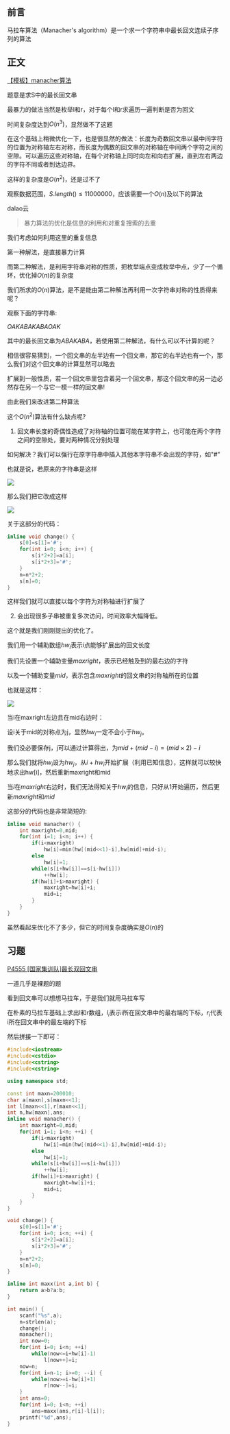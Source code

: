 ## 前言

马拉车算法（Manacher's algorithm）是一个求一个字符串中最长回文连续子序列的算法

##  正文

[【模板】manacher算法](https://www.luogu.org/problemnew/show/P3805)

题意是求S中的最长回文串

最暴力的做法当然是枚举l和r，对于每个l和r求遍历一遍判断是否为回文

时间复杂度达到$O(n^3)$，显然做不了这题

在这个基础上稍微优化一下，也是很显然的做法：长度为奇数回文串以最中间字符的位置为对称轴左右对称，而长度为偶数的回文串的对称轴在中间两个字符之间的空隙。可以遍历这些对称轴，在每个对称轴上同时向左和向右扩展，直到左右两边的字符不同或者到达边界。

这样的复杂度是$O(n^2)$，还是过不了

观察数据范围，$S.length()\leq11000000$，应该需要一个$O(n)$及以下的算法

dalao云
>暴力算法的优化是信息的利用和对重复搜索的去重

我们考虑如何利用这里的重复信息

第一种解法，是直接暴力计算

而第二种解法，是利用字符串对称的性质，把枚举端点变成枚举中点，少了一个循环，优化掉$O(n)$的复杂度

我们所求的$O(n)$算法，是不是能由第二种解法再利用一次字符串对称的性质得来呢？

观察下面的字符串:

$O A K A B A K A B A O A K$

其中的最长回文串为$ABAKABA$，若使用第二种解法，有什么可以不计算的呢？

相信很容易猜到，一个回文串的左半边有一个回文串，那它的右半边也有一个，那么我们对这个回文串的计算显然可以略去

扩展到一般性质，若一个回文串里包含着另一个回文串，那这个回文串的另一边必然存在另一个与它一模一样的回文串!

由此我们来改进第二种算法

这个$O(n^2)$算法有什么缺点呢?

1. 回文串长度的奇偶性造成了对称轴的位置可能在某字符上，也可能在两个字符之间的空隙处，要对两种情况分别处理

如何解决？我们可以强行在原字符串中插入其他本字符串不会出现的字符，如"#"

也就是说，若原来的字符串是这样

![](https://cdn.luogu.org/upload/pic/30955.png)

那么我们把它改成这样

![](https://cdn.luogu.org/upload/pic/30954.png)

关于这部分的代码：
```cpp
inline void change() {
	s[0]=s[1]='#';
	for(int i=0; i<n; i++) {
		s[i*2+2]=a[i];
		s[i*2+3]='#';
	}
	n=n*2+2;
	s[n]=0;
}
```

这样我们就可以直接以每个字符为对称轴进行扩展了

2. 会出现很多子串被重复多次访问，时间效率大幅降低。

这个就是我们刚刚提出的优化了。

我们用一个辅助数组$hw_i$表示$i$点能够扩展出的回文长度

我们先设置一个辅助变量$maxright$，表示已经触及到的最右边的字符

以及一个辅助变量$mid$，表示包含$maxright$的回文串的对称轴所在的位置

也就是这样：

![](https://cdn.luogu.org/upload/pic/7884.png)

当i在maxright左边且在mid右边时：

设i关于mid的对称点为j，显然$hw_i$一定不会小于$hw_j$。

我们没必要保存j，j可以通过计算得出，为$mid+(mid-i)=(mid\times2)-i$

那么我们就将$hw_i$设为$hw_j$，从$i+hw_i$开始扩展（利用已知信息），这样就可以较快地求出hw[i]，然后重新maxright和mid

当$i$在$maxright$右边时，我们无法得知关于$hw_i$的信息，只好从1开始遍历，然后更新$maxright$和$mid$

这部分的代码也是非常简短的:
```cpp
inline void manacher() {
	int maxright=0,mid;
	for(int i=1; i<n; i++) {
		if(i<maxright)
			hw[i]=min(hw[(mid<<1)-i],hw[mid]+mid-i);
		else
			hw[i]=1;
        while(s[i+hw[i]]==s[i-hw[i]])
        	++hw[i];
		if(hw[i]+i>maxright) {
			maxright=hw[i]+i;
			mid=i;
		}
	}
}
```
虽然看起来优化不了多少，但它的时间复杂度确实是$O(n)$的

## 习题
[P4555 [国家集训队]最长双回文串](https://www.luogu.org/problemnew/show/P4555)

一道几乎是裸题的题

看到回文串可以想想马拉车，于是我们就用马拉车写

在朴素的马拉车基础上求出l和r数组，$l_i$表示i所在回文串中的最右端的下标，$r_i$代表i所在回文串中的最左端的下标

然后拼接一下即可：

```cpp
#include<iostream>
#include<cstdio>
#include<cstring>
#include<cstring>

using namespace std;

const int maxn=200010;
char a[maxn],s[maxn<<1];
int l[maxn<<1],r[maxn<<1];
int n,hw[maxn],ans;
inline void manacher() {
    int maxright=0,mid;
    for(int i=1; i<n; ++i) {
        if(i<maxright)
            hw[i]=min(hw[(mid<<1)-i],hw[mid]+mid-i);
        else
            hw[i]=1;
        while(s[i+hw[i]]==s[i-hw[i]])
            ++hw[i];
        if(hw[i]+i>maxright) {
            maxright=hw[i]+i;
            mid=i;
        }
    }
}

void change() {
    s[0]=s[1]='#';
    for(int i=0; i<n; ++i) {
        s[i*2+2]=a[i];
        s[i*2+3]='#';
    }
    n=n*2+2;
    s[n]=0;
}

inline int maxx(int a,int b) {
    return a>b?a:b;
}

int main() {
    scanf("%s",a);
    n=strlen(a);
    change();
    manacher();
    int now=0;
    for(int i=0; i<n; ++i)
        while(now<=i+hw[i]-1)
            l[now++]=i;
    now=n;
    for(int i=n-1; i>=0; --i) {
        while(now>=i-hw[i]+1)
            r[now--]=i;
    }
    int ans=0;
    for(int i=0; i<n; ++i)
        ans=maxx(ans,r[i]-l[i]);
    printf("%d",ans);
}
```
